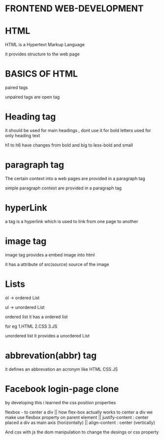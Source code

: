 ﻿# FRONTEND WEB-DEVELOPMENT 

# HTML

HTML is a Hypertext Markup Language

it provides structure to the web page

# BASICS OF HTML

paired tags

unpaired tags are open tag

# Heading tag

it should be used for main headings , dont use it for bold letters used for only heading text 

h1 to h6 have changes from bold and big to less-bold and small

# paragraph tag

The certain context into a web pages are provided in a paragraph tag

simple paragraph context are provided in a paragraph tag

# hyperLink

a tag is a hyperlink which is used to link from one page to another

# image tag

image tag provides a embed image into html

it has a attribute of src(source) source of the image

# Lists

ol -> ordered List

ul -> unordered List

ordered list it has a ordered list

for eg
1.HTML
2.CSS
3.JS

unordered list it provides a unordered List

# abbrevation(abbr) tag

it defines an abbrevation an acronym like HTML CSS JS

# Facebook login-page clone

by developing this i learned the css position properties

flexbox - to center a div || how flex-box actually works to center a div we make use flexbox property on parent element || justify-content : center placed a div as main axis (horizontally) || align-content : center (vertically)

And css with js the dom manipulation to change the desings or css property



